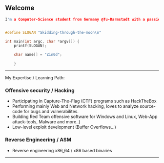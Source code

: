 ## Welcome
```c
I'm a Computer-Science student from Germany @Tu-Darmstadt with a passion for offensive security, exploit and malware development.  


#define SLOGAN "Skidding-through-the-moon\n"

int main(int argc, char *argv[]) {
    printf(SLOGAN);

    char name[] = "Zin0d";
    
    }
```
---

My Expertise / Learning Path:

### Offensive security / Hacking
- Participating in Capture-The-Flag (CTF) programs such as HackTheBox  
- Performing mainly Web and Network hacking, loves to analyze source-code for bugs and vulnerabilites. 
- Building Red Team offensive software for Windows and Linux, Web-App attack-tools, Malware and more..)
- Low-level exploit development (Buffer Overflows...)

### Reverse Engineering / ASM
- Reverse engineering x86_64 / x86 based binaries

---
